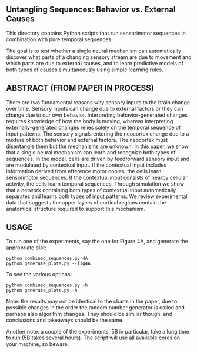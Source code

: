 
## Untangling Sequences: Behavior vs. External Causes

This directory contains Python scripts that run sensorimotor sequences
in combination with pure temporal sequences.

The goal is to test whether a single neural mechanism can
automatically discover what parts of a changing sensory stream are due
to movement and which parts are due to external causes, and to learn
predictive models of both types of causes simultaneously using simple
learning rules.

## ABSTRACT (FROM PAPER IN PROCESS)

There are two fundamental reasons why sensory inputs to the brain change
over time. Sensory inputs can change due to external factors or they can
change due to our own behavior. Interpreting behavior-generated changes
requires knowledge of how the body is moving, whereas interpreting
externally-generated changes relies solely on the temporal sequence of
input patterns. The sensory signals entering the neocortex change due to
a mixture of both behavior and external factors. The neocortex must
disentangle them but the mechanisms are unknown. In this paper, we show
that a single neural mechanism can learn and recognize both types of
sequences. In the model, cells are driven by feedforward sensory input
and are modulated by contextual input. If the contextual input includes
information derived from efference motor copies, the cells learn
sensorimotor sequences. If the contextual input consists of nearby
cellular activity, the cells learn temporal sequences. Through
simulation we show that a network containing both types of contextual
input automatically separates and learns both types of input patterns.
We review experimental data that suggests the upper layers of cortical
regions contain the anatomical structure required to support this
mechanism.

## USAGE
To run one of the experiments, say the one for Figure 4A, and generate
the appropriate plot:

    python combined_sequences.py 4A
    python generate_plots.py --fig4A

To see the various options:

    python combined_sequences.py -h
    python generate_plots.py -h

Note: the results may not be identical to the charts in the paper, due
to possible changes in the order the random number generator is called
and perhaps also algorithm changes.  They should be similar though, and
conclusions and takeaways should be the same.

Another note: a couple of the experiments, 5B in particular, take a long
time to run (5B takes several hours).  The script will use all available
cores on your machine, so beware.


